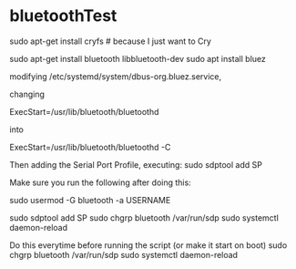 # bluetoothTest


sudo apt-get install cryfs # because I just want to Cry 


sudo apt-get install bluetooth libbluetooth-dev
sudo apt install bluez


modifying /etc/systemd/system/dbus-org.bluez.service,

changing

ExecStart=/usr/lib/bluetooth/bluetoothd

into

ExecStart=/usr/lib/bluetooth/bluetoothd -C

Then adding the Serial Port Profile, executing: sudo sdptool add SP

Make sure you run the following after doing this:

sudo usermod -G bluetooth -a USERNAME

sudo sdptool add SP
sudo chgrp bluetooth /var/run/sdp
sudo systemctl daemon-reload

Do this everytime before running the script (or make it start on boot)
sudo chgrp bluetooth /var/run/sdp
sudo systemctl daemon-reload